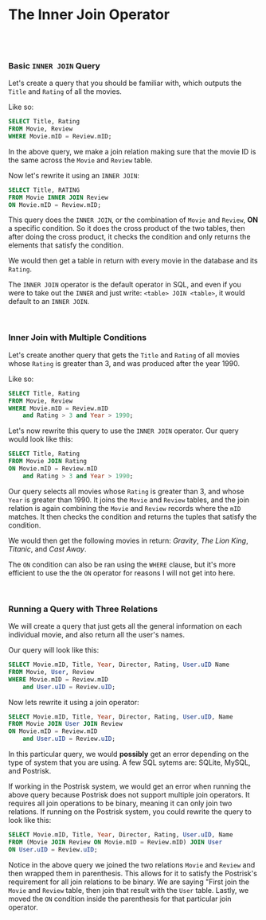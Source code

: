 # The Inner Join Operator

<br>
<br>

### Basic `INNER JOIN` Query

Let's create a query that you should be familiar with, which outputs the `Title` and `Rating` of all the movies.

Like so:

```sql
SELECT Title, Rating
FROM Movie, Review
WHERE Movie.mID = Review.mID;
```

In the above query, we make a join relation making sure that the movie ID is the same across the `Movie` and `Review` table.

Now let's rewrite it using an `INNER JOIN`:

```sql
SELECT Title, RATING
FROM Movie INNER JOIN Review
ON Movie.mID = Review.mID;
```

This query does the `INNER JOIN`, or the combination of `Movie` and `Review`, **ON** a specific condition. So it does the cross product of the two tables, then after doing the cross product, it checks the condition and only returns the elements that satisfy the condition.

We would then get a table in return with every movie in the database and its `Rating`.

The `INNER JOIN` operator is the default operator in SQL, and even if you were to take out the `INNER` and just write: `<table> JOIN <table>`, it would default to an `INNER JOIN`.

<br>

### Inner Join with Multiple Conditions

Let's create another query that gets the `Title` and `Rating` of all movies whose `Rating` is greater than 3, and was produced after the year 1990.

Like so:

```sql
SELECT Title, Rating
FROM Movie, Review
WHERE Movie.mID = Review.mID
    and Rating > 3 and Year > 1990;
```

Let's now rewrite this query to use the `INNER JOIN` operator. Our query would look like this:

```sql
SELECT Title, Rating
FROM Movie JOIN Rating
ON Movie.mID = Review.mID
    and Rating > 3 and Year > 1990;
```

Our query selects all movies whose `Rating` is greater than 3, and whose `Year` is greater than 1990. It joins the `Movie` and `Review` tables, and the join relation is again combining the `Movie` and `Review` records where the `mID` matches. It then checks the condition and returns the tuples that satisfy the condition.

We would then get the following movies in return: *Gravity*, *The Lion King*, *Titanic*, and *Cast Away*.

The `ON` condition can also be ran using the `WHERE` clause, but it's more efficient to use the the `ON` operator for reasons I will not get into here.

<br>

### Running a Query with Three Relations

We will create a query that just gets all the general information on each individual movie, and also return all the user's names.

Our query will look like this:

```sql
SELECT Movie.mID, Title, Year, Director, Rating, User.uID Name
FROM Movie, User, Review
WHERE Movie.mID = Review.mID
    and User.uID = Review.uID;
```

Now lets rewrite it using a join operator:

```sql
SELECT Movie.mID, Title, Year, Director, Rating, User.uID, Name
FROM Movie JOIN User JOIN Review
ON Movie.mID = Review.mID
    and User.uID = Review.uID;
```

In this particular query, we would **possibly** get an error depending on the type of system that you are using. A few SQL sytems are: SQLite, MySQL, and Postrisk.

If working in the Postrisk system, we would get an error when running the above query because Postrisk does not support multiple join operators. It requires all join operations to be binary, meaning it can only join two relations. If running on the Postrisk system, you could rewrite the query to look like this:

```sql
SELECT Movie.mID, Title, Year, Director, Rating, User.uID, Name
FROM (Movie JOIN Review ON Movie.mID = Review.mID) JOIN User
ON User.uID = Review.uID;
```

Notice in the above query we joined the two relations `Movie` and `Review` and then wrapped them in parenthesis. This allows for it to satisfy the Postrisk's requirement for all join relations to be binary. We are saying "First join the `Movie` and `Review` table, then join that result with the `User` table. Lastly, we moved the `ON` condition inside the parenthesis for that particular join operator.
